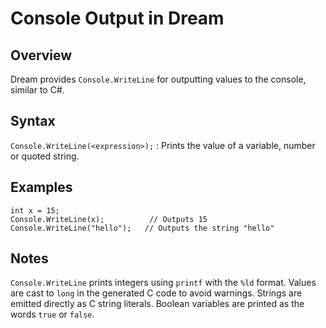 # Console Output in Dream

## Overview

Dream provides `Console.WriteLine` for outputting values to the console, similar to C#.

## Syntax

`Console.WriteLine(<expression>);`
: Prints the value of a variable, number or quoted string.

## Examples

```dream
int x = 15;
Console.WriteLine(x);          // Outputs 15
Console.WriteLine("hello");   // Outputs the string "hello"
```

## Notes

`Console.WriteLine` prints integers using `printf` with the `%ld` format. Values
are cast to `long` in the generated C code to avoid warnings. Strings are
emitted directly as C string literals. Boolean variables are printed as the
words `true` or `false`.

